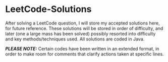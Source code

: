 # LeetCode-Solutions
  After solving a LeetCode question, I will store my accepted solutions here, for future reference. These solutions will be stored in order of difficulty, and later (one a large mass has been solved) possibly resorted into difficulty and key methods/techniques used. All solutions are coded in Java.

***PLEASE NOTE:***
Certain codes have been written in an extended format, in order to make room for comments that clarify actions taken at specific lines.
